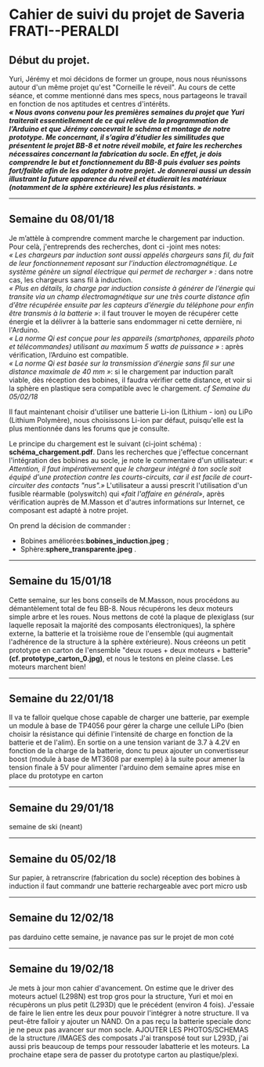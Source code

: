 <h1>Cahier de suivi du projet de Saveria FRATI--PERALDI</h1>

<h2>Début du projet.</h2>
Yuri, Jérémy et moi décidons de former un groupe, nous nous réunissons autour d'un même projet qu'est "Corneille le réveil".
Au cours de cette séance, et comme mentionné dans mes specs, nous partageons le travail en fonction de nos aptitudes et centres d'intérêts.
<br><b><i>« Nous avons convenu pour les premières semaines du projet que Yuri traiterait essentiellement de ce qui relève de la programmation de l’Arduino et que Jérémy concevrait le schéma et montage de notre prototype. Me concernant, il s’agira d’étudier les similitudes que présentent le projet BB-8 et notre réveil mobile, et faire les recherches nécessaires concernant la fabrication du socle.
En effet, je dois comprendre le but et fonctionnement du BB-8 puis évaluer ses points fort/faible afin de les adapter à notre projet. Je donnerai aussi un dessin illustrant la future apparence du réveil et étudierait les matériaux (notamment de la sphère extérieure) les plus résistants. » </i></b>

<hr>

<h2>Semaine du 08/01/18</h2>

Je m’attèle à comprendre comment marche le chargement par induction. 
Pour celà, j'entreprends des recherches, dont ci -joint mes notes: 
<br><i>« Les chargeurs par induction sont aussi appelés chargeurs sans fil, du fait de leur fonctionnement reposant sur l’induction électromagnétique. Le système génère un signal électrique qui permet de recharger » :</i> dans notre cas, les chargeurs sans fil à induction.
<br><i>« Plus en détails, la charge par induction consiste à générer de l’énergie qui transite via un champ électromagnétique sur une très courte distance afin d’être récupérée ensuite par les capteurs d’énergie du téléphone pour enfin être transmis à la batterie »</i>: il faut trouver le moyen de récupérer cette énergie et la délivrer à la batterie sans endommager ni cette dernière, ni l'Arduino.
<br><i>« La norme Qi est conçue pour les appareils (smartphones, appareils photo et télécommandes) utilisant au maximum 5 watts de puissance » </i>: après vérification, l’Arduino est compatible. 
<br><i>« La norme Qi est basée sur la transmission d’énergie sans fil sur une distance maximale de 40 mm »</i>: si le chargement par induction paraît viable, dès réception des bobines, il faudra vérifier cette distance, et voir si la sphère en plastique sera compatible avec le chargement. <em>cf Semaine du 05/02/18</em>

Il faut maintenant choisir d'utiliser une batterie Li-ion (Lithium - ion) ou LiPo (Lithium Polymère), nous choisissons Li-ion par défaut, puisqu'elle est la plus mentionnée dans les forums que je consulte. 

Le principe du chargement est le suivant (ci-joint schéma) : <b>schéma_chargement.pdf</b>.
Dans les recherches que j'effectue concernant l'intégration des bobines au socle, je note le commentaire d'un utilisateur: <i>« Attention, il faut impérativement que le chargeur intégré à ton socle soit équipé d'une protection contre les courts-circuits, car il est facile de court-circuiter des contacts "nus".»</i> L'utilisateur a aussi prescrit l'utilisation d'un fusible réarmable (polyswitch) qui <i>«fait l'affaire en général»</i>, après vérification auprès de M.Masson et d'autres informations sur Internet, ce composant est adapté à notre projet.

On prend la décision de commander :
  - Bobines améliorées:<b>bobines_induction.jpeg</b> ;
  - Sphère:<b>sphere_transparente.jpeg</b> .

<hr>

<h2>Semaine du 15/01/18</h2>
Cette semaine, sur les bons conseils de M.Masson, nous procédons au démantèlement total de feu BB-8. Nous récupérons les deux moteurs simple arbre et les roues. Nous mettons de coté la plaque de plexiglass (sur laquelle reposait la majorité des composants électroniques), la sphère externe, la batterie et la troisième roue de l'ensemble (qui augmentait l'adhérence de la structure à la sphère extérieure).
Nous créeons un petit prototype en carton de l'ensemble "deux roues + deux moteurs + batterie" <b>(cf. prototype_carton_0.jpg)</b>, et nous le testons en pleine classe. Les moteurs marchent bien! 

<hr>

<h2>Semaine du 22/01/18</h2>
Il va te falloir quelque chose capable de charger une batterie, par exemple un module à base de TP4056 pour gérer la charge une cellule LiPo (bien choisir la résistance qui définie l'intensité de charge en fonction de la batterie et de l'alim). 
En sortie on a une tension variant de 3.7 à 4.2V en fonction de la charge de la batterie, donc tu peux ajouter un convertisseur boost (module à base de MT3608 par exemple) à la suite pour amener la tension finale à 5V pour alimenter l'arduino
dem semaine apres mise en place du prototype en carton

<hr>

<h2>Semaine du 29/01/18</h2>
semaine de ski (neant)

<hr>

<h2>Semaine du 05/02/18</h2>

Sur papier, à retranscrire (fabrication du socle) réception des bobines à induction
il faut commandr une batterie rechargeable avec port micro usb

<hr>

<h2>Semaine du 12/02/18</h2>
pas darduino cette semaine, je navance pas sur le projet de mon coté

<hr>

<h2>Semaine du 19/02/18</h2>
Je mets à jour mon cahier d'avancement. On estime que le driver des moteurs actuel (L298N) est trop gros pour la structure, Yuri et moi en récupèrons un plus petit (L293D) que le précédent (environ 4 fois). J'essaie de faire le lien entre les deux pour pouvoir l'intégrer à notre structure. Il va peut-être falloir y ajouter un NAND. On a pas reçu la batterie speciale donc je ne peux pas avancer sur mon socle. 
AJOUTER LES PHOTOS/SCHEMAS de la structure /IMAGES des composats
J'ai transposé tout sur L293D, j'ai aussi pris beaucoup de temps pour ressouder labatterie et les moteurs. La prochaine etape sera de passer du prototype carton au plastique/plexi.
